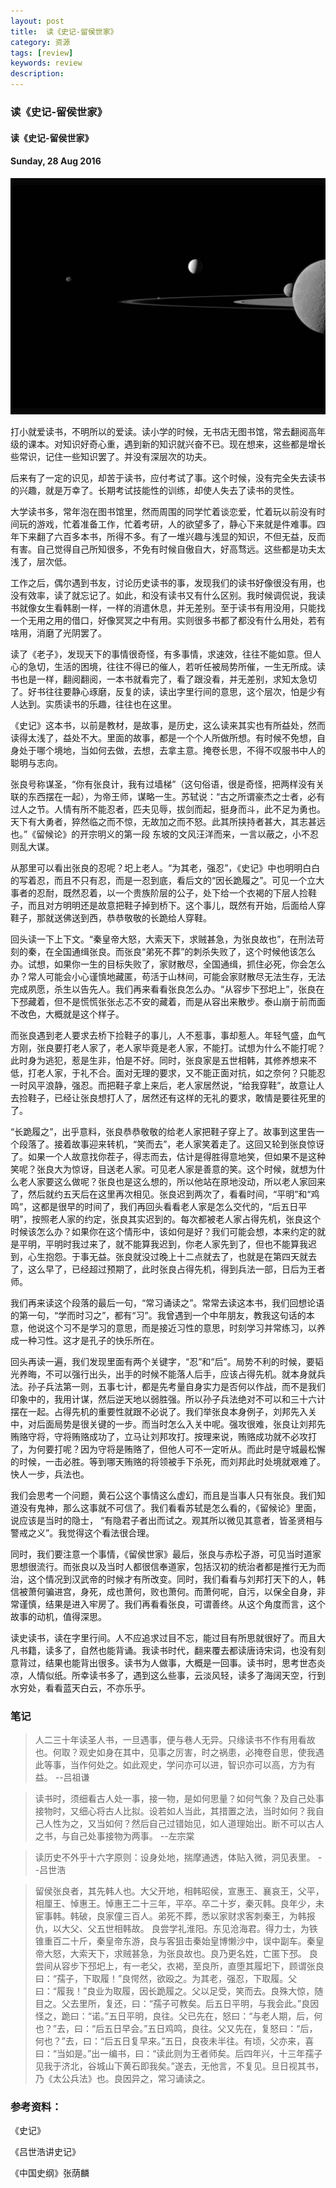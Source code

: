 ```yaml
---
layout: post
title:  读《史记-留侯世家》
category: 资源
tags: [review]
keywords: review
description:
---
```


### 读《史记-留侯世家》

#### 读《史记-留侯世家》

#### Sunday, 28 Aug 2016

![cassini](/../../assets/img/resource/2016/cassini_10.jpg)

打小就爱读书，不明所以的爱读。读小学的时候，无书店无图书馆，常去翻阅高年级的课本。对知识好奇心重，遇到新的知识就兴奋不已。现在想来，这些都是增长些常识，记住一些知识罢了。并没有深层次的功夫。

后来有了一定的识见，却苦于读书，应付考试了事。这个时候，没有完全失去读书的兴趣，就是万幸了。长期考试技能性的训练，却使人失去了读书的灵性。

大学读书多，常年泡在图书馆里，然而周围的同学忙着谈恋爱，忙着玩以前没有时间玩的游戏，忙着准备工作，忙着考研，人的欲望多了，静心下来就是件难事。四年下来翻了六百多本书，所得不多。有了一堆兴趣与浅显的知识，不但无益，反而有害。自己觉得自己所知很多，不免有时候自傲自大，好高骛远。这些都是功夫太浅了，层次低。

工作之后，偶尔遇到书友，讨论历史读书的事，发现我们的读书好像很没有用，也没有效率，读了就忘记了。如此，和没有读书又有什么区别。我时候调侃说，我读书就像女生看韩剧一样，一样的消遣休息，并无差别。至于读书有用没用，只能找一个无用之用的借口，好像冥冥之中有用。实则很多书都了都没有什么用处，若有啥用，消磨了光阴罢了。

读了《老子》，发现天下的事情很奇怪，有多事情，求速效，往往不能如意。但人心的急切，生活的困境，往往不得已的催人，若听任被局势所催，一生无所成。读书也是一样，翻阅翻阅，一本书就看完了，看了跟没看，并无差别，求知太急切了。好书往往要静心琢磨，反复的读，读出字里行间的意思，这个层次，怕是少有人达到。实质读书的乐趣，往往也在这里。

《史记》这本书，以前是教材，是故事，是历史，这么读来其实也有所益处，然而读得太浅了，益处不大。里面的故事，都是一个个人所做所想。有时候不免想，自身处于哪个境地，当如何去做，去想，去拿主意。掩卷长思，不得不叹服书中人的聪明与志向。

张良号称谋圣，“你有张良计，我有过墙梯”（这句俗语，很是奇怪，把两样没有关联的东西摆在一起），为帝王师，谋略一生。苏轼说：“古之所谓豪杰之士者，必有过人之节。人情有所不能忍者，匹夫见辱，拔剑而起，挺身而斗，此不足为勇也。天下有大勇者，猝然临之而不惊，无故加之而不怒。此其所挟持者甚大，其志甚远也。”《留候论》的开宗明义的第一段 东坡的文风汪洋而来，一言以蔽之，小不忍则乱大谋。

从那里可以看出张良的忍呢？圯上老人。“为其老，强忍”，《史记》中也明明白白的写着忍，而且不只有忍，而是一忍到底，看后文的“因长跪履之”。可见一个立大事者的忍耐，既然忍着，以一个贵族阶层的公子，处下给一个衣褐的下层人捡鞋子，而且对方明明还是故意把鞋子掉到桥下。这个事儿，既然有开始，后面给人穿鞋子，那就送佛送到西，恭恭敬敬的长跪给人穿鞋。

回头读一下上下文。“秦皇帝大怒，大索天下，求贼甚急，为张良故也”，在刑法苛刻的秦，在全国通缉张良。而张良“弟死不葬”的刺杀失败了，这个时候他该怎么办。试想，如果你一生的目标失败了，家财散尽，全国通缉，抓住必死，你会怎么办？常人可能会小心谨慎地藏匿，苟活于山林间，可能会家财散尽无法生存，无法完成夙愿，杀生以告先人。我们再来看看张良怎么办。“从容步下邳圯上”，张良在下邳藏着，但不是慌慌张张忐忑不安的藏着，而是从容出来散步。泰山崩于前而面不改色，大概就是这个样子。

而张良遇到老人要求去桥下捡鞋子的事儿，人不惹事，事却惹人。年轻气盛，血气方刚，张良要打老人家了，老人家毕竟是老人家，不能打。试想为什么不能打呢？此时身为逃犯，惹是生非，怕是不好。同时，张良家是五世相韩，其修养想来不低，打老人家，于礼不合。面对无理的要求，又不能正面对抗，如之奈何？只能忍一时风平浪静，强忍。而把鞋子拿上来后，老人家居然说，“给我穿鞋”，故意让人去捡鞋子，已经让张良想打人了，居然还有这样的无礼的要求，敢情是要往死里的了。

“长跪履之”，出乎意料，张良恭恭敬敬的给老人家把鞋子穿上了。故事到这里告一个段落了。接着故事迎来转机，“笑而去”，老人家笑着走了。这回又轮到张良惊讶了。如果一个人故意找你茬子，得志而去，估计是得胜得意地笑，但如果不是这种笑呢？张良大为惊讶，目送老人家。可见老人家是善意的笑。这个时候，就想为什么老人家要这么做呢？张良也是这么想的，所以他站在原地没动，所以老人家回来了，然后就约五天后在这里再次相见。张良迟到两次了，看看时间，“平明”和“鸡鸣”，这都是很早的时间了，我们再回头看看老人家是怎么交代的，“后五日平明”，按照老人家的约定，张良其实迟到的。每次都被老人家占得先机，张良这个时候该怎么办？如果你在这个情形中，该如何是好？我们可能会想，本来约定的就是平明，平明时我过来了，就不能算我迟到，你老人家先到了，但也不能算我迟到，心生抱怨。于事无益。张良就没过晚上十二点就去了，也就是在第四天就去了，这么早了，已经超过预期了，此时张良占得先机，得到兵法一部，日后为王者师。

我们再来读这个段落的最后一句，“常习诵读之”。常常去读这本书，我们回想论语的第一句，“学而时习之”，都有“习”。我曾遇到一个中年朋友，教我这句话的本意，他说这个习不是学习的意思，而是接近习性的意思，时刻学习并常练习，以养成一种习性。这才是孔子的快乐所在。

回头再读一遍，我们发现里面有两个关键字，“忍”和“后”。局势不利的时候，要韬光养晦，不可以强行出头，出手的时候不能落人后手，应该占得先机。就本身就兵法。孙子兵法第一则，五事七计，都是先考量自身实力是否何以作战，而不是我们印象中的，我用计谋，然后逆天地以弱胜强。所以孙子兵法绝对不可以和三十六计摆在一起。占得先机的重要性就跟不必说了。我们举张良本身例子，刘邦先入关中，对后面局势是很关键的一步。而当时怎么入关中呢。强攻很难，张良让刘邦先贿赂守将，守将贿赂成功了，立马让刘邦攻打。按理来说，贿赂成功就不必攻打了，为何要打呢？因为守将是贿赂了，但他人可不一定听从。而此时是守城最松懈的时候，一击必胜。等到哪天贿赂的将领被手下杀死，而刘邦此时处境就艰难了。快人一步，兵法也。

我们会思考一个问题，黄石公这个事情这么虚幻，而且是当事人只有张良。我们知道没有鬼神，那么这事就不可信了。我们看看苏轼是怎么看的，《留候论》里面，说应该是当时的隐士， “有隐君子者出而试之。观其所以微见其意者，皆圣贤相与警戒之义”。我觉得这个看法很合理。

同时，我们要注意一个事情，《留侯世家》最后，张良与赤松子游，可见当时道家思想很流行。而张良以及当时人都很信奉道家，包括汉初的统治者都是推行无为而治，这个情况到汉武帝的时候才有所改变。同时，我们看看与刘邦打天下的人，韩信被萧何骗进宫，身死，成也萧何，败也萧何。而萧何呢，自污，以保全自身，非常谨慎，结果是进入牢房了。我们再看看张良，可谓善终。从这个角度而言，这个故事的动机，值得深思。

读史读书，读在字里行间。人不应追求过目不忘，能过目有所思就很好了。而且大凡书籍，读多了，自然也能背诵。我读书时代，翻来覆去都读唐诗宋词，也没有刻意背过，结果也能背出很多。读书为人做事，大概是一回事。读书时，思考世态炎凉，人情似纸。所幸读书多了，遇到这么些事，云淡风轻，读多了海阔天空，行到水穷处，看看蓝天白云，不亦乐乎。

### 笔记

> 人二三十年读圣人书，一旦遇事，便与巷人无异。只缘读书不作有用看故也。何取？观史如身在其中，见事之厉害，时之祸患，必掩卷自思，使我遇此等事，当作何处之。如此观史，学问亦可以进，智识亦可以高，方为有益。
--吕祖谦

> 读书时，须细看古人处一事，接一物，是如何思量？如何气象？及自己处事接物时，又细心将古人比拟。设若如人当此，其措置之法，当时如何？我自己人性为之，又当如何？然后自己过错始见，如人道理始出。断不可以古人之书，与自己处事接物为两事。
--左宗棠

> 读历史不外乎十六字原则：设身处地，揣摩通透，体贴入微，洞见表里。
--吕世浩

> 留侯张良者，其先韩人也。大父开地，相韩昭侯，宣惠王、襄哀王，父平，相厘王、悼惠王。悼惠王二十三年，平卒。卒二十岁，秦灭韩。良年少，未宦事韩。韩破，良家僮三百人。弟死不葬，悉以家财求客刺秦王，为韩报仇，以大父、父五世相韩故。
良尝学礼淮阳。东见沧海君。得力士，为铁锥重百二十斤，秦皇帝东游，良与客狙击秦始皇博懒沙中，误中副车。秦皇帝大怒，大索天下，求贼甚急，为张良故也。良乃更名姓，亡匿下邳。
良尝间从容步下邳圯上，有一老父，衣褐，至良所，直堕其履圯下，顾谓张良曰：“孺子，下取履！”良愕然，欲殴之。为其老，强忍，下取履。父曰：“履我！”良业为取履，因长跪履之。父以足受，笑而去。良殊大惊，随目之。父去里所，复还，曰：“孺子可教矣。后五日平明，与我会此。”良因怪之，跪曰：“诺。”五日平明，良往。父已先在，怒曰：“与老人期，后，何也？”去，曰：“后五日早会。”五日鸡鸣，良往。父又先在，复怒曰：“后，何也？”去，曰：“后五日复早来。”五日，良夜未半往。有顷，父亦来，喜曰：“当如是。”出一编书，曰：“读此则为王者师矣。后四年兴，十三年孺子见我于济北，谷城山下黄石即我矣。”遂去，无他言，不复见。旦日视其书，乃《太公兵法》也。良因异之，常习诵读之。




### 参考资料：

《史记》

《吕世浩讲史记》

《中国史纲》张荫麟


